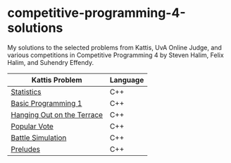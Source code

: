 # competitive-programming-4-solutions
My solutions to the selected problems from Kattis, UvA Online Judge, and various competitions in Competitive Programming 4 by Steven Halim, Felix Halim, and Suhendry Effendy.

| Kattis Problem  | Language |
| ------------- | ------------- |
| [Statistics](./Chapter%201/Kattis/statistics.cpp)  | C++ |
| [Basic Programming 1](./Chapter%201/Kattis/basicprogramming1.cpp) | C++  |
| [Hanging Out on the Terrace](./Chapter%201/Kattis/hangingout.cpp) | C++ |
| [Popular Vote](./Chapter%201/Kattis/vote.cpp) | C++ |
| [Battle Simulation](./Chapter%201/Kattis/battlesimulation.cpp) | C++ |
| [Preludes](./Chapter%201/Kattis/chopin.cpp) | C++ |

